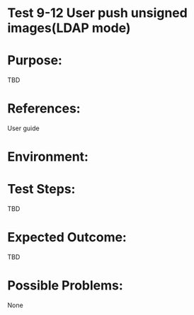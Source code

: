 Test 9-12 User push unsigned images(LDAP mode)
=======

# Purpose:

TBD

# References:
User guide

# Environment:


# Test Steps:

TBD

# Expected Outcome:

TBD

# Possible Problems:
None
